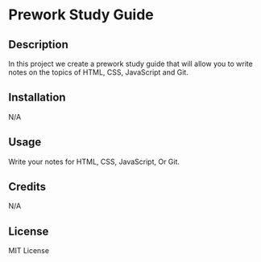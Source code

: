 # Prework Study Guide

## Description

In this project we create a prework study guide that will allow you to write notes on the topics of HTML, CSS, JavaScript and Git.


## Installation

N/A

## Usage

Write your notes for HTML, CSS, JavaScript, Or Git. 

## Credits

N/A

## License

MIT License

